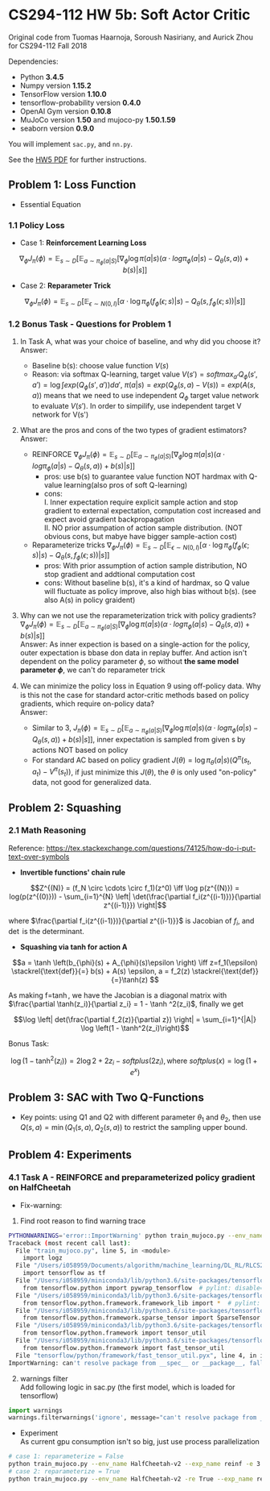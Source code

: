 # CS294-112 HW 5b: Soft Actor Critic
Original code from Tuomas Haarnoja, Soroush Nasiriany, and Aurick Zhou for CS294-112 Fall 2018

Dependencies:
 * Python **3.4.5**
 * Numpy version **1.15.2**
 * TensorFlow version **1.10.0**
 * tensorflow-probability version **0.4.0**
 * OpenAI Gym version **0.10.8**
 * MuJoCo version **1.50** and mujoco-py **1.50.1.59**
 * seaborn version **0.9.0**

You will implement `sac.py`, and `nn.py`.

See the [HW5 PDF](http://rail.eecs.berkeley.edu/deeprlcourse/static/homeworks/hw5b.pdf) for further instructions.

## Problem 1: Loss Function
* Essential Equation

### 1.1 Policy Loss

* Case 1: **Reinforcement Learning Loss**

$$\nabla_{\phi} J_{\pi}(\phi) = \mathop{\mathbb{E}}_{s \sim D} \left[ \mathop{\mathbb{E}}_{a \sim \pi_{\phi}(a|S)} [\nabla_{\phi} \log \pi(a|s) (\alpha \cdot log \pi_{\phi} (a|s) - Q_{\theta}(s, a)) + b(s) | s]  \right]$$

* Case 2: **Reparameter Trick**

$$\nabla_{\phi} J_{\pi}(\phi) = \mathop{\mathbb{E}}_{s \sim D} \left[ \mathop{\mathbb{E}}_{\epsilon \sim N(0, I)} [\alpha \cdot \log \pi_{\phi}(f_{\phi}(\epsilon;s)|s) - Q_{\theta}(s, f_{\phi}(\epsilon; s)) | s] \right]$$

### 1.2 Bonus Task - Questions for Problem 1

1. In Task A, what was your choice of baseline, and why did you choose it?   
   Answer:
    - Baseline b(s): choose value function $V(s)$
    - Reason: via softmax Q-learning, target value $V(s')=softmax_{a'}Q_{\phi}(s',a')=\log \int exp(Q_{\phi}(s',a'))da'$, $\pi(a|s)=exp(Q_{\phi}(s,a)-V(s))=exp(A(s,a))$ means that we need to use independent $Q_{\phi}$ target value network to evaluate $V(s')$. In order to simpilify, use independent target V network for V(s')

2. What are the pros and cons of the two types of gradient estimators?   
   Answer:
    - REINFORCE $\nabla_{\phi} J_{\pi}(\phi) = \mathop{\mathbb{E}}_{s \sim D} \left[ \mathop{\mathbb{E}}_{a \sim \pi_{\phi}(a|S)} [\nabla_{\phi} \log \pi(a|s) (\alpha \cdot log \pi_{\phi} (a|s) - Q_{\theta}(s, a)) + b(s) | s]  \right]$
      * pros: use b(s) to guarantee value function NOT hardmax with Q-value learning(also pros of soft Q-learning)
      * cons:  
        I. Inner expectation require explicit sample action and stop gradient to external expectation, computation cost increased and expect avoid gradient backpropagation  
        II. NO prior assumpation of action sample distribution. (NOT obvious cons, but mabye have bigger sample-action cost)
    - Reparameterize tricks $\nabla_{\phi} J_{\pi}(\phi) = \mathop{\mathbb{E}}_{s \sim D} \left[ \mathop{{}\mathbb{E}}_{\epsilon \sim N(0, I)} [\alpha \cdot \log \pi_{\phi}(f_{\phi}(\epsilon;s)|s) - Q_{\theta}(s, f_{\phi}(\epsilon; s)) | s] \right]$
      * pros: With prior assumption of action sample distribution, NO stop gradient and addtional computation cost
      * cons: Without baseline b(s), it's a kind of hardmax, so Q value will fluctuate as policy improve, also high bias without b(s). (see also A(s) in policy graident)

3. Why can we not use the reparameterization trick with policy gradients?   
    $\nabla_{\phi} J_{\pi}(\phi) = \mathop{\mathbb{E}}_{s \sim D} \left[ \mathop{\mathbb{E}}_{a \sim \pi_{\phi}(a|S)} [\nabla_{\phi} \log \pi(a|s) (\alpha \cdot log \pi_{\phi} (a|s) - Q_{\theta}(s, a)) + b(s) | s]  \right]$   
    Answer:
    As inner expection is based on a single-action for the policy, outer expectation is bbase don data in replay buffer. And action isn't dependent on the policy parameter $\phi$, so without **the same model parameter $\phi$**, we can't do reparameter trick

4. We can minimize the policy loss in Equation 9 using oﬀ-policy data. Why is this not the case for standard actor-critic methods based on policy gradients, which require on-policy data?   
   Answer:  
    - Similar to 3, $J_{\pi}(\phi) = \mathop{\mathbb{E}}_{s \sim D} \left[ \mathop{\mathbb{E}}_{a \sim \pi_{\phi}(a|S)} [\nabla_{\phi} \log \pi(a|s) (\alpha \cdot log \pi_{\phi} (a|s) - Q_{\theta}(s, a)) + b(s) | s]  \right]$, inner expectation is sampled from given s by actions NOT based on policy
    - For standard AC based on policy gradient $J(\theta)=\log \pi_{\theta}(a|s)(Q^{\pi}(s_t, a_t) - V^{\pi}(s_t))$, if just minimize this $J(\theta)$, the $\theta$ is only used "on-policy" data, not good for generalized data.

## Problem 2: Squashing

### 2.1 Math Reasoning  
Reference: https://tex.stackexchange.com/questions/74125/how-do-i-put-text-over-symbols

* **Invertible functions' chain rule**

$$Z^{(N)} = (f_N \circ \cdots \circ f_1)(z^0) \iff \log p(z^{(N)}) = log(p(z^{(0)})) - \sum_{i=1}^{N} \left| \det(\frac{\partial f_i(z^{(i-1)})}{\partial z^{(i-1)}}) \right|$$

where $\frac{\partial f_i(z^{(i-1)})}{\partial z^{(i-1)}}$ is Jacobian of $f_i$, and $\det$ is the determinant.

* **Squashing via tanh for action A**

<!--
$$ a = \tanh \left(b_{\phi}(s) + A_{\phi}(s)\epsilon \right) \iff z=f_1(\epsilon) \triangleq b(s) + A(s) \epsilon, a = f_2(z) \triangleq \tanh(z) $$

or 

$$ a = \tanh \left(b_{\phi}(s) + A_{\phi}(s)\epsilon \right) \iff z=f_1(\epsilon) \equiv b(s) + A(s) \epsilon, a = f_2(z) \equiv \tanh(z) $$

or 
-->

$$a = \tanh \left(b_{\phi}(s) + A_{\phi}(s)\epsilon \right) \iff z=f_1(\epsilon) \stackrel{\text{def}}{=} b(s) + A(s) \epsilon, a = f_2(z) \stackrel{\text{def}}{=}\tanh(z) $$

As making f=$\tanh$, we have the Jacobian is a diagonal matrix with $\frac{\partial \tanh(z_i)}{\partial z_i} = 1 - \tanh ^2(z_i)$, finally we get

$$\log \left|  det(\frac{\partial f_2(z)}{\partial z}) \right| = \sum_{i=1}^{|A|} \log \left(1 - \tanh^2(z_i)\right)$$

Bonus Task:

$$\log \left(1 - \tanh^2(z_i)\right) = 2 \log 2 + 2 z_i - softplus(2z_i), \text{where } softplus(x) = \log(1+e^x)$$

## Problem 3: SAC with Two Q-Functions

* Key points: using Q1 and Q2 with different parameter $\theta_1$ and $\theta_2$, then use $Q(s,a)=\min(Q_1(s,a), Q_2(s,a))$ to restrict the sampling upper bound.

## Problem 4: Experiments

### 4.1 Task A - REINFORCE and preparameterized policy gradient on HalfCheetah
* Fix-warning:   
1. Find root reason to find warning trace   
```bash
PYTHONWARNINGS='error::ImportWarning' python train_mujoco.py --env_name HalfCheetah-v2 --exp_name reinf -e 3
Traceback (most recent call last):
  File "train_mujoco.py", line 5, in <module>
    import logz
  File "/Users/i058959/Documents/algorithm/machine_learning/DL_RL/RLCS294_by_ucberkeley/homework/RLBerkelyFa2018/hw5/sac/logz.py", line 20, in <module>
    import tensorflow as tf
  File "/Users/i058959/miniconda3/lib/python3.6/site-packages/tensorflow/__init__.py", line 22, in <module>
    from tensorflow.python import pywrap_tensorflow  # pylint: disable=unused-import
  File "/Users/i058959/miniconda3/lib/python3.6/site-packages/tensorflow/python/__init__.py", line 63, in <module>
    from tensorflow.python.framework.framework_lib import *  # pylint: disable=redefined-builtin
  File "/Users/i058959/miniconda3/lib/python3.6/site-packages/tensorflow/python/framework/framework_lib.py", line 30, in <module>
    from tensorflow.python.framework.sparse_tensor import SparseTensor
  File "/Users/i058959/miniconda3/lib/python3.6/site-packages/tensorflow/python/framework/sparse_tensor.py", line 26, in <module>
    from tensorflow.python.framework import tensor_util
  File "/Users/i058959/miniconda3/lib/python3.6/site-packages/tensorflow/python/framework/tensor_util.py", line 32, in <module>
    from tensorflow.python.framework import fast_tensor_util
  File "tensorflow/python/framework/fast_tensor_util.pyx", line 4, in init tensorflow.python.framework.fast_tensor_util
ImportWarning: can't resolve package from __spec__ or __package__, falling back on __name__ and __path__
```
2. warnings filter   
Add following logic in sac.py (the first model, which is loaded for tensorflow)
```python
import warnings
warnings.filterwarnings('ignore', message="can't resolve package from __spec__ or __package__, falling back on __name__ and __path__", category=ImportWarning, lineno=219)
```

* Experiment  
As current gpu consumption isn't so big, just use process parallelization
```bash
# case 1: reparameterize = False
python train_mujoco.py --env_name HalfCheetah-v2 --exp_name reinf -e 3 -p True
# case 2: reparameterize = True
python train_mujoco.py --env_name HalfCheetah-v2 -re True --exp_name reparam -e 3 -p True
```
